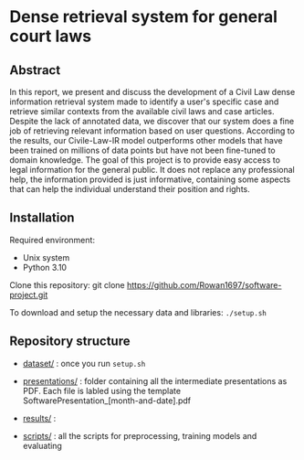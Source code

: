 # Dense retrieval system for general court laws

## Abstract
In this report, we present and discuss the development of a Civil Law dense information retrieval system made to identify a user's specific case and retrieve similar contexts from the available civil laws and case articles. Despite the lack of annotated data, we discover that our system does a fine job of retrieving relevant information based on user questions. According to the results, our Civile-Law-IR model outperforms other models that have been trained on millions of data points but have not been fine-tuned to domain knowledge. The goal of this project is to provide easy access to legal information for the general public. It does not replace any professional help, the information provided is just informative, containing some aspects that can help the individual understand their position and rights.

## Installation
Required environment:
- Unix system
- Python 3.10

Clone this repository: git clone https://github.com/Rowan1697/software-project.git

To download and setup the necessary data and libraries: `./setup.sh`


## Repository structure

- [dataset/](dataset) : once you run `setup.sh`

- [presentations/](presentations) : folder containing all the intermediate presentations as PDF. Each file is labled using the template SoftwarePresentation_[month-and-date].pdf

- [results/](results) : 

- [scripts/](scripst) : all the scripts for preprocessing, training models and evaluating
